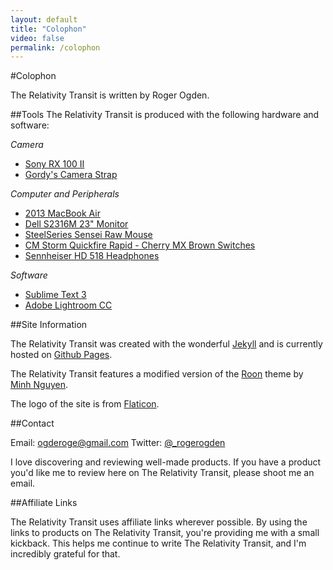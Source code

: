 ```yaml
---
layout: default
title: "Colophon"
video: false
permalink: /colophon
---
```

#Colophon

The Relativity Transit is written by Roger Ogden. 

##Tools
The Relativity Transit is produced with the following hardware and software:

*Camera*

- [Sony RX 100 II](http://amzn.to/1OTEgCf)
- [Gordy's Camera Strap](http://www.gordyscamerastraps.com)

*Computer and Peripherals*

- [2013 MacBook Air](http://www.everymac.com/systems/apple/macbook-air/specs/macbook-air-core-i7-1.7-13-mid-2013-specs.html)
- [Dell S2316M 23" Monitor](http://amzn.to/1RrIQbx)
- [SteelSeries Sensei Raw Mouse](http://amzn.to/1OTExF4)
- [CM Storm Quickfire Rapid - Cherry MX Brown Switches](http://amzn.to/1OTEyZV)
- [Sennheiser HD 518 Headphones](http://amzn.to/1RrJ5TL)

*Software*

- [Sublime Text 3](http://www.sublimetext.com/3)
- [Adobe Lightroom CC](http://www.adobe.com/ca/products/photoshop-lightroom.html)

##Site Information

The Relativity Transit was created with the wonderful [Jekyll](http://jekyllrb.com) and is currently hosted on [Github Pages](https://pages.github.com).

The Relativity Transit features a modified version of the [Roon](https://github.com/iominh/jekyll-roon) theme by [Minh Nguyen](https://github.com/iominh).

The logo of the site is from [Flaticon](www.flaticon.com).

##Contact

Email: [ogderoge@gmail.com](ogderoge@gmail.com)
Twitter: [@_rogerogden](https://twitter.com/_rogerogden)

I love discovering and reviewing well-made products. If you have a product you'd like me to review here on The Relativity Transit, please shoot me an email.

##Affiliate Links

The Relativity Transit uses affiliate links wherever possible. By using the links to products on The Relativity Transit, you're providing me with a small kickback. This helps me continue to write The Relativity Transit, and I'm incredibly grateful for that.
